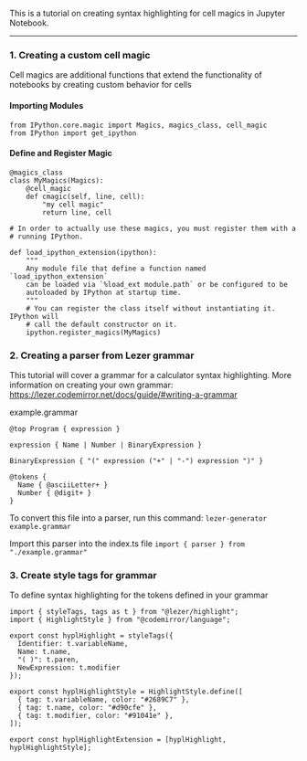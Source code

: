This is a tutorial on creating syntax highlighting for cell magics in Jupyter Notebook. 

---

### 1. Creating a custom cell magic

Cell magics are additional functions that extend the functionality of notebooks by creating custom behavior for cells

#### Importing Modules



```
from IPython.core.magic import Magics, magics_class, cell_magic
from IPython import get_ipython
```

#### Define and Register Magic

```
@magics_class
class MyMagics(Magics):
    @cell_magic
    def cmagic(self, line, cell):
        "my cell magic"
        return line, cell

# In order to actually use these magics, you must register them with a
# running IPython.

def load_ipython_extension(ipython):
    """
    Any module file that define a function named `load_ipython_extension`
    can be loaded via `%load_ext module.path` or be configured to be
    autoloaded by IPython at startup time.
    """
    # You can register the class itself without instantiating it.  IPython will
    # call the default constructor on it.
    ipython.register_magics(MyMagics)
```

### 2. Creating a parser from Lezer grammar

This tutorial will cover a grammar for a calculator syntax highlighting. 
More information on creating your own grammar: https://lezer.codemirror.net/docs/guide/#writing-a-grammar

example.grammar
```
@top Program { expression }

expression { Name | Number | BinaryExpression }

BinaryExpression { "(" expression ("+" | "-") expression ")" }

@tokens {
  Name { @asciiLetter+ }
  Number { @digit+ }
}
```
To convert this file into a parser, run this command:
```lezer-generator example.grammar```

Import this parser into the index.ts file
```import { parser } from "./example.grammar"```
### 3. Create style tags for grammar

To define syntax highlighting for the tokens defined in your grammar 

```
import { styleTags, tags as t } from "@lezer/highlight";
import { HighlightStyle } from "@codemirror/language";

export const hyplHighlight = styleTags({
  Identifier: t.variableName,
  Name: t.name,
  "( )": t.paren,
  NewExpression: t.modifier
});

export const hyplHighlightStyle = HighlightStyle.define([
  { tag: t.variableName, color: "#2689C7" },
  { tag: t.name, color: "#d90cfe" },
  { tag: t.modifier, color: "#91041e" },
]);

export const hyplHighlightExtension = [hyplHighlight, hyplHighlightStyle];
```
